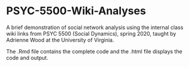 # PSYC-5500-Wiki-Analyses
A brief demonstration of social network analysis using the internal class wiki links from PSYC 5500 (Social Dynamics), spring 2020, taught by Adrienne Wood at the University of Virginia. 

The .Rmd file contains the complete code and the .html file displays the code and output.